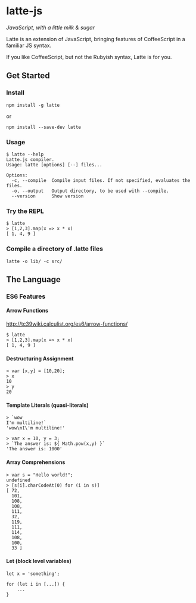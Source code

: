 # latte-js

*JavaScript, with a little milk &amp; sugar*

Latte is an extension of JavaScript, bringing features of CoffeeScript in a familiar JS syntax.

If you like CoffeeScript, but not the Rubyish syntax, Latte is for you.

## Get Started
### Install
```
npm install -g latte
```
or
```
npm install --save-dev latte
```

### Usage
```
$ latte --help
Latte.js compiler.
Usage: latte [options] [--] files...

Options:
  -c, --compile  Compile input files. If not specified, evaluates the files.
  -o, --output   Output directory, to be used with --compile.
  --version      Show version
```

### Try the REPL
```
$ latte
> [1,2,3].map(x => x * x)
[ 1, 4, 9 ]
```

### Compile a directory of .latte files
```
latte -o lib/ -c src/
```

## The Language

### ES6 Features

#### Arrow Functions

http://tc39wiki.calculist.org/es6/arrow-functions/

```
$ latte
> [1,2,3].map(x => x * x)
[ 1, 4, 9 ]
```

#### Destructuring Assignment
```
> var [x,y] = [10,20];
> x
10
> y
20
```

#### Template Literals (quasi-literals)
```
> `wow
I'm multiline!`
'wow\nI\'m multiline!'
```

```
> var x = 10, y = 3;
> `The answer is: ${ Math.pow(x,y) }`
'The answer is: 1000'
```

#### Array Comprehensions
```
> var s = "Hello world!";
undefined
> [s[i].charCodeAt(0) for (i in s)]
[ 72,
  101,
  108,
  108,
  111,
  32,
  119,
  111,
  114,
  108,
  100,
  33 ]
```

#### Let (block level variables)
```
let x = 'something';
```

```
for (let i in [...]) {
	...
}
```
